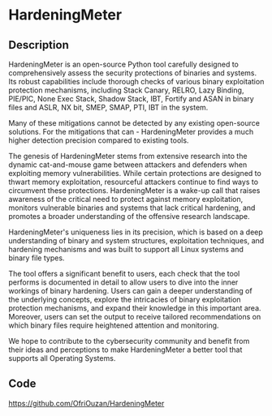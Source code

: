 # HardeningMeter

## Description
HardeningMeter is an open-source Python tool carefully designed to comprehensively assess the security protections of binaries and systems. Its robust capabilities include thorough checks of various binary exploitation protection mechanisms, including Stack Canary, RELRO, Lazy Binding, PIE/PIC, None Exec Stack, Shadow Stack, IBT, Fortify and ASAN in binary files and ASLR, NX bit, SMEP, SMAP, PTI, IBT in the system.

Many of these mitigations cannot be detected by any existing open-source solutions. For the mitigations that can - HardeningMeter provides a much higher detection precision compared to existing tools.

The genesis of HardeningMeter stems from extensive research into the dynamic cat-and-mouse game between attackers and defenders when exploiting memory vulnerabilities. While certain protections are designed to thwart memory exploitation, resourceful attackers continue to find ways to circumvent these protections. HardeningMeter is a wake-up call that raises awareness of the critical need to protect against memory exploitation, monitors vulnerable binaries and systems that lack critical hardening, and promotes a broader understanding of the offensive research landscape.

HardeningMeter's uniqueness lies in its precision, which is based on a deep understanding of binary and system structures, exploitation techniques, and hardening mechanisms and was built to support all Linux systems and binary file types.

The tool offers a significant benefit to users, each check that the tool performs is documented in detail to allow users to dive into the inner workings of binary hardening. Users can gain a deeper understanding of the underlying concepts, explore the intricacies of binary exploitation protection mechanisms, and expand their knowledge in this important area. Moreover, users can set the output to receive tailored recommendations on which binary files require heightened attention and monitoring.

We hope to contribute to the cybersecurity community and benefit from their ideas and perceptions to make HardeningMeter a better tool that supports all Operating Systems.

## Code
https://github.com/OfriOuzan/HardeningMeter

